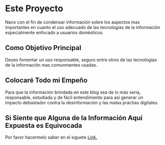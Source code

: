 # Este Proyecto

Nace con el fin de condensar información sobre los aspectos mas importantes en cuanto el uso adecuado de las tecnologías de la información especialmente enfocado a usuarios domésticos.

## Como Objetivo Principal

Deseo fomentar un uso responsable, seguro entre otros de las tecnologías de la información mas comunmentes usadas.

## Colocaré Todo mi Empeño

Para que la información brindada en este blog sea de lo más seria, responsable, estudiada y de fácil entendimiento para así generar un impacto debastador contra la desinformación y las malas práctias digitales.

## Si Siente que Alguna de la Información Aquí Expuesta es Equivocada

Por favor hacermelo saber en el  siguete [Link.]()


